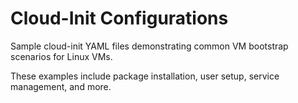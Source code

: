 ﻿# Cloud-Init Configurations

Sample cloud-init YAML files demonstrating common VM bootstrap scenarios for Linux VMs.

These examples include package installation, user setup, service management, and more.
